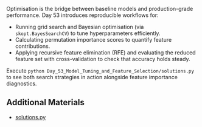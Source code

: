 Optimisation is the bridge between baseline models and production-grade
performance. Day 53 introduces reproducible workflows for:

- Running grid search and Bayesian optimisation (via `skopt.BayesSearchCV`) to
  tune hyperparameters efficiently.
- Calculating permutation importance scores to quantify feature contributions.
- Applying recursive feature elimination (RFE) and evaluating the reduced
  feature set with cross-validation to check that accuracy holds steady.

Execute `python Day_53_Model_Tuning_and_Feature_Selection/solutions.py` to see
both search strategies in action alongside feature importance diagnostics.

## Additional Materials

- [solutions.py](https://github.com/saint2706/Coding-For-MBA/blob/main/Day_53_Model_Tuning_and_Feature_Selection/solutions.py)
